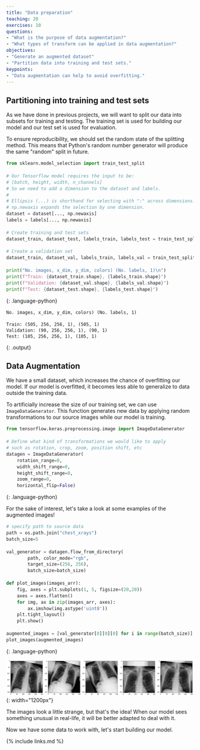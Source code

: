 ```yaml
---
title: "Data preparation"
teaching: 20
exercises: 10
questions:
- "What is the purpose of data augmentation?"
- "What types of transform can be applied in data augmentation?"
objectives:
- "Generate an augmented dataset"
- "Partition data into training and test sets."
keypoints:
- "Data augmentation can help to avoid overfitting."
---
```


## Partitioning into training and test sets

As we have done in previous projects, we will want to split our data into subsets for training and testing. The training set is used for building our model and our test set is used for evaluation.

To ensure reproducibility, we should set the random state of the splitting method. This means that Python's random number generator will produce the same "random" split in future.

```python
from sklearn.model_selection import train_test_split

# Our Tensorflow model requires the input to be:
# [batch, height, width, n_channels]
# So we need to add a dimension to the dataset and labels.
# 
# Ellipsis (...) is shorthand for selecting with ":" across dimensions. 
# np.newaxis expands the selection by one dimension.
dataset = dataset[..., np.newaxis]
labels = labels[..., np.newaxis]

# Create training and test sets
dataset_train, dataset_test, labels_train, labels_test = train_test_split(dataset, labels, test_size=0.15, random_state=42)

# Create a validation set
dataset_train, dataset_val, labels_train, labels_val = train_test_split(dataset_train, labels_train, test_size=0.15, random_state=42)

print("No. images, x_dim, y_dim, colors) (No. labels, 1)\n")
print(f"Train: {dataset_train.shape}, {labels_train.shape}")
print(f"Validation: {dataset_val.shape}, {labels_val.shape}")
print(f"Test: {dataset_test.shape}, {labels_test.shape}")
```
{: .language-python}

```
No. images, x_dim, y_dim, colors) (No. labels, 1)

Train: (505, 256, 256, 1), (505, 1)
Validation: (90, 256, 256, 1), (90, 1)
Test: (105, 256, 256, 1), (105, 1)
```
{: .output}

## Data Augmentation

We have a small dataset, which increases the chance of overfitting our model. If our model is overfitted, it becomes less able to generalize to data outside the training data.

To artificially increase the size of our training set, we can use `ImageDataGenerator`. This function generates new data by applying random transformations to our source images while our model is training.

```python
from tensorflow.keras.preprocessing.image import ImageDataGenerator

# Define what kind of transformations we would like to apply
# such as rotation, crop, zoom, position shift, etc
datagen = ImageDataGenerator(
    rotation_range=0,
    width_shift_range=0,
    height_shift_range=0,
    zoom_range=0,
    horizontal_flip=False)
```
{: .language-python}

For the sake of interest, let's take a look at some examples of the augmented images!

```python
# specify path to source data
path = os.path.join("chest_xrays")
batch_size=5

val_generator = datagen.flow_from_directory(
        path, color_mode="rgb",
        target_size=(256, 256),
        batch_size=batch_size)

def plot_images(images_arr):
    fig, axes = plt.subplots(1, 5, figsize=(20,20))
    axes = axes.flatten()
    for img, ax in zip(images_arr, axes):
        ax.imshow(img.astype('uint8'))
    plt.tight_layout()
    plt.show()

augmented_images = [val_generator[0][0][0] for i in range(batch_size)]
plot_images(augmented_images)
```
{: .language-python}

![X-ray augmented](../fig/xray_augmented.png){: width="1200px"}

The images look a little strange, but that's the idea! When our model sees something unusual in real-life, it will be better adapted to deal with it. 

Now we have some data to work with, let's start building our model.

{% include links.md %}
 



